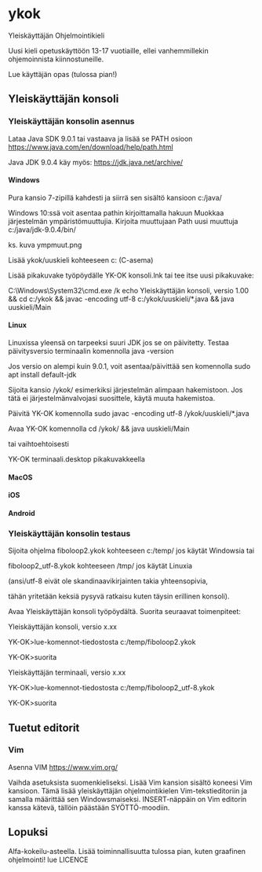 # ykok
Yleiskäyttäjän Ohjelmointikieli


Uusi kieli opetuskäyttöön 13-17 vuotiaille, ellei vanhemmillekin ohjemoinnista kiinnostuneille.

Lue käyttäjän opas (tulossa pian!)
## Yleiskäyttäjän konsoli
### Yleiskäyttäjän konsolin asennus

Lataa Java SDK 9.0.1 tai vastaava ja lisää se PATH osioon
https://www.java.com/en/download/help/path.html

Java JDK 9.0.4 käy myös:
https://jdk.java.net/archive/

#### Windows

Pura kansio 7-zipillä kahdesti ja siirrä sen sisältö kansioon c:/java/

Windows 10:ssä voit asentaa pathin kirjoittamalla hakuun Muokkaa järjestelmän ympäristömuuttujia.
Kirjoita muuttujaan Path uusi muuttuja
c:/java/jdk-9.0.4/bin/

ks. kuva ympmuut.png


Lisää ykok/uuskieli kohteeseen c: (C-asema)

Lisää pikakuvake työpöydälle
YK-OK konsoli.lnk
tai tee itse uusi pikakuvake:


C:\Windows\System32\cmd.exe /k echo Yleiskäyttäjän konsoli, versio 1.00 && cd c:/ykok &&  javac -encoding utf-8 c:/ykok/uuskieli/*.java && java uuskieli/Main

#### Linux

Linuxissa yleensä on tarpeeksi suuri JDK jos se on päivitetty.
Testaa päivitysversio terminaalin komennolla
java -version

Jos versio on alempi kuin 9.0.1, voit asentaa/päivittää sen komennolla
sudo apt install default-jdk

Sijoita kansio /ykok/ esimerkiksi järjestelmän alimpaan hakemistoon. Jos tätä ei järjestelmänvalvojasi suosittele, käytä muuta hakemistoa.

Päivitä YK-OK komennolla
sudo javac -encoding utf-8 /ykok/uuskieli/*.java

Avaa YK-OK komennolla
cd /ykok/ && java uuskieli/Main

tai vaihtoehtoisesti

YK-OK terminaali.desktop
pikakuvakkeella


#### MacOS

#### iOS

#### Android

### Yleiskäyttäjän konsolin testaus

Sijoita ohjelma fiboloop2.ykok kohteeseen c:/temp/ jos käytät Windowsia tai

fiboloop2_utf-8.ykok kohteeseen /tmp/ jos käytät Linuxia 

(ansi/utf-8 eivät ole skandinaavikirjainten takia yhteensopivia, 

tähän yritetään keksiä pysyvä ratkaisu kuten täysin erillinen konsoli).

Avaa Yleiskäyttäjän konsoli työpöydältä. Suorita seuraavat toimenpiteet:

Yleiskäyttäjän konsoli, versio x.xx


YK-OK>lue-komennot-tiedostosta c:/temp/fiboloop2.ykok


YK-OK>suorita


Yleiskäyttäjän terminaali, versio x.xx


YK-OK>lue-komennot-tiedostosta c:/temp/fiboloop2_utf-8.ykok


YK-OK>suorita



## Tuetut editorit

### Vim

Asenna VIM https://www.vim.org/

Vaihda asetuksista suomenkieliseksi. Lisää Vim kansion sisältö koneesi Vim kansioon. Tämä lisää yleiskäyttäjän ohjelmointikielen Vim-tekstieditoriin ja samalla määrittää sen Windowsmaiseksi.
INSERT-näppäin on Vim editorin kanssa kätevä, tällöin päästään SYÖTTÖ-moodiin.

## Lopuksi
Alfa-kokeilu-asteella. Lisää toiminnallisuutta tulossa pian, kuten graafinen ohjelmointi! lue LICENCE




